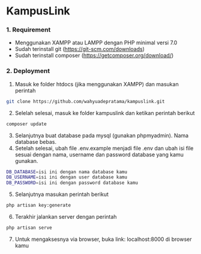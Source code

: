 # KampusLink

### 1. Requirement
- Menggunakan XAMPP atau LAMPP dengan PHP minimal versi 7.0
- Sudah terinstall git (https://git-scm.com/downloads)
- Sudah terinstall composer (https://getcomposer.org/download/)

### 2. Deployment
1. Masuk ke folder htdocs (jika menggunakan XAMPP) dan masukan perintah
```sh
git clone https://github.com/wahyuadepratama/kampuslink.git
```
2. Selelah selesai, masuk ke folder kampuslink dan ketikan perintah berikut
```sh
composer update
```
3. Selanjutnya buat database pada mysql (gunakan phpmyadmin). Nama database bebas.
4. Setelah selesai, ubah file .env.example menjadi file .env dan ubah isi file sesuai dengan nama, username dan password database yang kamu gunakan.
```sh
DB_DATABASE=isi ini dengan nama database kamu
DB_USERNAME=isi ini dengan user database kamu
DB_PASSWORD=isi ini dengan password database kamu
```
5. Selanjutnya masukan perintah berikut
```sh
php artisan key:generate
```
6. Terakhir jalankan server dengan perintah
```sh
php artisan serve
```
7. Untuk mengaksesnya via browser, buka link: localhost:8000 di browser kamu
